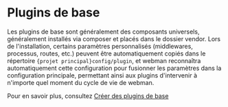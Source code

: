 # Plugins de base

Les plugins de base sont généralement des composants universels, généralement installés via composer et placés dans le dossier vendor. Lors de l'installation, certains paramètres personnalisés (middlewares, processus, routes, etc.) peuvent être automatiquement copiés dans le répertoire `{projet principal}config/plugin`, et webman reconnaîtra automatiquement cette configuration pour fusionner les paramètres dans la configuration principale, permettant ainsi aux plugins d'intervenir à n'importe quel moment du cycle de vie de webman.

Pour en savoir plus, consultez [Créer des plugins de base](create.md)
